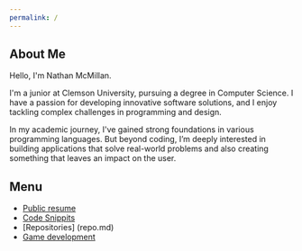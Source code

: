 ```yaml
---
permalink: /
---
```


## About Me
Hello, I'm Nathan McMillan.

I'm a junior at Clemson University, pursuing a degree in Computer Science. 
I have a passion for developing innovative software solutions, and I enjoy tackling complex challenges in programming and design.

In my academic journey, I've gained strong foundations in various programming languages. But beyond coding, I’m deeply interested in building applications that solve real-world problems and also creating something that leaves an impact on the user. 


## Menu

- [Public resume](resume.md)
- [Code Snippits](snippit.md)
- [Repositories] (repo.md)
- [Game development](gamedev.md)
